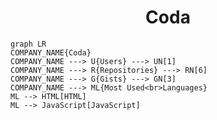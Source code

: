 <h1 align="center">Coda</h1>

```mermaid
graph LR
COMPANY_NAME{Coda}
COMPANY_NAME ---> U{Users} ---> UN[1]
COMPANY_NAME ---> R{Repositories} ---> RN[6]
COMPANY_NAME ---> G{Gists} ---> GN[3]
COMPANY_NAME ---> ML{Most Used<br>Languages}
ML --> HTML[HTML]
ML --> JavaScript[JavaScript]
```
